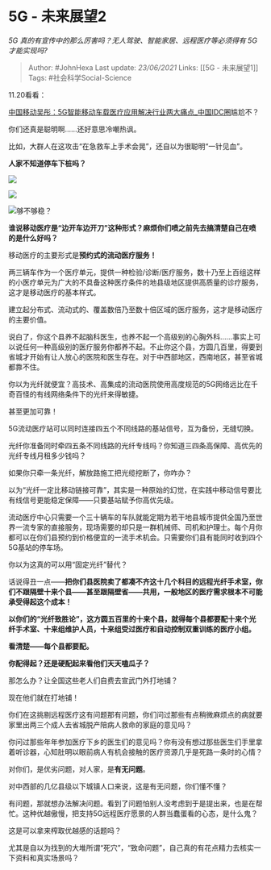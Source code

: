 # 5G - 未来展望2
*5G 真的有宣传中的那么厉害吗？无人驾驶、智能家居、远程医疗等必须得有 5G 才能实现吗?*

> Author: #JohnHexa
Last update: *23/06/2021* 
Links: [[5G - 未来展望1]]
Tags: #社会科学Social-Science    

 
11.20看看：

[中国移动吴彤：5G智能移动车载医疗应用解决行业两大痛点\_中国IDC圈](https://link.zhihu.com/?target=http%3A//app.idcquan.com/mobile.php%3Fcontentid%3D146162)尴尬不？

你们还真是聪明啊……还好意思冷嘲热讽。

比如，大群人在这攻击“在急救车上手术会晃”，还自以为很聪明“一针见血”。

**人家不知道停车下桩吗？**

![](https://pic2.zhimg.com/50/v2-47229a1969bcdca4ab90cb9e8bbaa484_hd.jpg?source=1940ef5c)  


![](https://pic2.zhimg.com/50/v2-a683f6edd5eb17baec603df503380847_hd.jpg?source=1940ef5c)  


![](https://pic4.zhimg.com/50/v2-7de25acdae68926499e2d34a71fb2f67_hd.jpg?source=1940ef5c)够不够稳？

**谁说移动医疗是“边开车边开刀”这种形式？麻烦你们喷之前先去搞清楚自己在喷的是什么好吗？**

  


移动医疗的主要形式是**预约式的流动医疗服务！**

两三辆车作为一个医疗单元，提供一种检验/诊断/医疗服务，数十乃至上百组这样的小医疗单元为广大的不具备这种医疗条件的地县级地区提供高质量的诊疗服务，这才是移动医疗的基本样式。

建立起分布式、流动式的、覆盖数倍乃至数十倍区域的医疗服务，这才是移动医疗的主要价值。

说白了，你这个县养不起脑科医生，也养不起一个高级别的心胸外科……事实上可以说任何一种高级别的医疗服务你都养不起。不止你这个县，方圆几百里，得要到省城才开始有让人放心的医院和医生存在。对于中西部地区，西南地区，甚至省城都靠不住。

你以为光纤就便宜？高技术、高集成的流动医院使用高度规范的5G网络远比在千奇百怪的有线网络条件下的光纤来得敏捷。

甚至更加可靠！

5G流动医疗站可以同时连接四五个不同线路的基站信号，互为备份，无缝切换。

光纤你准备同时牵四五条不同线路的光纤专线吗？你知道三四条高保障、高优先的光纤专线月租多少钱吗？

如果你只牵一条光纤，解放路施工把光缆挖断了，你咋办？

以为“光纤一定比移动链接可靠”，其实是一种原始的幻觉，在实践中移动信号要比有线信号更能稳定保障——只要基站赋予你高优先级。

流动医疗中心只需要一个三十辆车的车队就能定期为若干地县城市提供全国乃至世界一流专家的直接服务，现场需要的却只是一群机械师、司机和护理士。每个月你都可以在你们县预约到价格便宜的一流手术机会。只需要你们县有能同时收到四个5G基站的停车场。

你以为这真的可以用“固定光纤”替代？

话说得丑一点——**把你们县医院卖了都凑不齐这十几个科目的远程光纤手术室，你们不跟隔壁十来个县——甚至跟隔壁省——共用，一般地区的医疗需求根本不可能承受得起这个成本！**

**以你们的“光纤致胜论”，这方圆五百里的十来个县，就得每个县都要配十来个光纤手术室、十来组维护人员，十来组受过医疗和自动控制双重训练的医疗小组。**

**看清楚——每个县都要配。**

**你配得起？还是硬配起来看他们天天嗑瓜子？**

那怎么办？让全国这些老人们自费去宣武门外打地铺？

现在他们就在打地铺！

你们在这挑剔远程医疗这有问题那有问题，你们问过那些有点稍微麻烦点的病就要家里出两三个成人去省城脱产陪病人救命的家庭的意见吗？

你问过那些年年参加医疗下乡的医生们的意见吗？你有没有想过那些医生们手里拿着听诊器，心知肚明以眼前病人有机会接触的医疗资源几乎是死路一条时的心情？

对你们，是优劣问题，对人家，是**有无问题**。

对中西部的几亿县级以下城镇人口来说，这是有无问题，你们懂不懂？

  


有问题，那就想办法解决问题。看到了问题怕别人没考虑到于是提出来，也是在帮忙。这种优越傲慢，把支持5G远程医疗愿景的人群当蠢蛋看的心态，是什么鬼？

这是可以拿来榨取优越感的话题吗？

尤其是自以为找到的大堆所谓“死穴”，“致命问题”，自己真的有花点精力去核实一下资料和真实场景吗？



